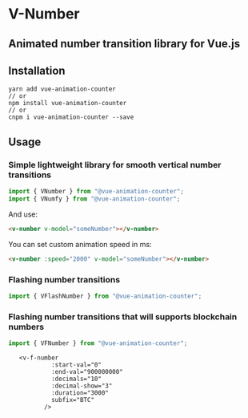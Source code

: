 # V-Number
## Animated number transition library for Vue.js

## Installation

```
yarn add vue-animation-counter
// or
npm install vue-animation-counter
// or 
cnpm i vue-animation-counter --save
```

## Usage

### Simple lightweight library for smooth vertical number transitions

```js
import { VNumber } from "@vue-animation-counter";
import { VNumfy } from "@vue-animation-counter";

```
And use:

```html
<v-number v-model="someNumber"></v-number>
```

You can set custom animation speed in ms:

```html
<v-number :speed="2000" v-model="someNumber"></v-number>
```


### Flashing number transitions
```js
import { VFlashNumber } from "@vue-animation-counter";
```

### Flashing number transitions that will supports blockchain numbers
```js
import { VFNumber } from "@vue-animation-counter";
```

```vue
   <v-f-number
            :start-val="0"
            :end-val="900000000"
            :decimals="10"
            :decimal-show="3"
            :duration="3000"
            subfix="BTC"
          />

```
